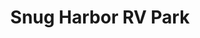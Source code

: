 ---
photo_name: /img/Snug-Harbor-RV.jpg
photo_alt: Snug Harbor RV Park in Charleston, OR
title: Snug Harbor RV Park
property_name: Snug Harbor RV Park
property_category: '2'
address:
  street: 91134 Cape Arago Highway
  street2: 
  city: Charleston
  state: OR
  zip: '97420'
phone_toll_free: 
phone_local: 541-888-5924
units: '10'
cost: '1'
property_description: >-
  Daily, weekly, monthly rates. 10 sites, power available. Full Hookups, Pets OK, Cable, High Speed Internet Access, Dump station, Laundry Facilities, Pull Through Spaces, WiFi.
website: ''
amenityList: 
  - amenitySelect: '5'
  - amenitySelect: '6'
---